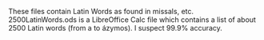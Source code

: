These files contain Latin Words as found in missals, etc.
2500LatinWords.ods is a LibreOffice Calc file which contains a list of about 2500 Latin words (from a to ázymos). I suspect 99.9% accuracy.
